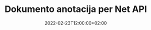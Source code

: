 ---
############################# Static ############################
layout: "product"
date: 2022-02-23T12:00:00+02:00
draft: false

product: "Annotation"
product_tag: "annotation"
platform: "Net"
platform_tag: "net"

############################# Head ############################
head_title: "Net Document Annotation API | Peržiūrėkite ir komentuokite PDF Word Excel PPTX vaizdus"
head_description: "Net Document Annotation API. Peržiūrėkite, žymėkite, komentuokite ir komentuokite PDF Word DOCX, Excel XLSX, PPTX, EML EMLX, VSS VSD, OTP, CAD ir vaizdo failų formatus."

############################# Header ##########################
title: "Dokumento anotacija per Net API"
description: "Sukurkite tinklo programas su galimybėmis peržiūrėti ir komentuoti PDF, HTML, MS Office ir kitus dokumentų formatus neįdiegdami jokios išorinės programinės įrangos."
button:
    enable: true
    icon: "fas fa-arrow-down"
    label: "Atsisiųskite nemokamą bandomąją versiją"
    link: "https://downloads.groupdocs.com/annotation/net"

############################# SubMenu #########################
submenu:
    enable: true
    
    left:
        img_alt: "GroupDocs.Annotation for Net"
        image: "https://www.groupdocs.cloud/templates/groupdocs/images/product-logos/groupdocs-annotation-net.png"
        product: "GroupDocs.Annotation"
        platform: "Net"

    middle:
        button:
            # button loop
            - link: "#features"
              text: "funkcijos"

            # button loop
            - link: "https://products.groupdocs.app/annotation"
              text: "Tiesioginės demonstracinės versijos"

            # button loop
            - link: "https://purchase.groupdocs.com/pricing/annotation/net"
              text: "Kainodara"

    right:
        link_download: "https://downloads.groupdocs.com/annotation"
        link_learn: "https://docs.groupdocs.com/annotation/net/"
        link_buy: "https://purchase.groupdocs.com"

############################# Overview ############################
overview:
    enable: true
    content: |
      GroupDocs.Annotation Net API yra produktas, leidžiantis dirbti su komentarais dokumentuose įvairiose platformose ir operacinėse sistemose, tokiose kaip Android, MacOS, Linux, Windows. GroupDocs.Annotation suteikia biblioteką su paprasta API, kuri suteikia daug privalumų: pavyzdžiui, jei jums reikia išlaikyti duomenų konfidencialumą arba pasirinkti, kiek energijos jums reikia dirbti su biblioteka, arba iš dalies pakeisti darbą su komentarais, biblioteka lengvas ir lankstus.

      GroupDocs.Annotation for Net API leidžia dirbti su įvairių tipų komentarais, kurie apima: tekstą, poliliniją, sritį, pabraukimą, tašką, vandens ženklą, rodyklę, elipsę, teksto pakeitimą, atstumą, teksto lauką, išteklių redagavimą ir kt. populiarūs dokumentų formatai, tokie kaip: PDF, HTML, Microsoft Office Word, Excel skaičiuoklės, PowerPoint pristatymai, Visio, Outlook el. laiškai, vaizdai, metafailai, CAD piešimas ir įvairūs kiti formatai. API suteikia galimybę gauti dokumentų puslapių miniatiūras ir palaiko komentarų importavimą ir eksportavimą į PDF failus ir iš jų.

      Naudodami biblioteką galite pridėti, redaguoti, išgauti ir ištrinti komentarus iš dokumentų, pasukti dokumentus, keisti miniatiūrų sprendimą ir tai nėra visas galimybių sąrašas. Jis taip pat siūlo išsamų duomenų objektų rinkinį, skirtą anotacijų ypatybes tinkinti pagal jūsų reikalavimus visuose palaikomuose dokumentų formatuose.

      Darbas su GroupDocs.Annotation for Net API yra labai paprastas ir susideda tik iš kelių pagrindinių žingsnių. Pirmiausia turite nustatyti licenciją, tada pasirinkti failą, su kuriuo norite dirbti, tada kažkaip manipuliuoti su dokumento anotacijomis (ištrinti/redaguoti/ištraukti/ištrinti) ir išsaugoti rezultatą. Daugiau informacijos rasite gaminio dokumentacijoje arba mūsų pavyzdžių rinkinyje.
      
      GroupDocs.Annotation yra nuolat atnaujinamas ir teikia pagalbą savo klientams, visada maloniai kviečiame užduoti klausimus ar siųsti savo idėjas ar papasakoti apie savo poreikius ko nors naujo ir mes mielai tai įdiegsime naujose versijose.
    tabs:
      enable: true
      
      ## TAB ONE ##
      tab_one:
        description: |
          Toliau pateikiama GroupDocs.Annotation for Net apžvalga:
      
        right:
          enable: true
          icon: "fab fa-html5"
          title:  Apžvalga
          content: |
            * Pridėti komentarus
            * Eksportuoti komentarus 
            * Importuoti komentarus
            * Atsakyti pagrįsti komentarai
            * Anotacijų suderinamumas
      
      ## TAB TWO ##
      tab_two:
        description: |
          GroupDocs.Annotation for Net palaiko visus populiarius [dokumentų failų formatus](https://docs.groupdocs.com/annotation/Net/supported-document-formats/), įskaitant: Microsoft Office, PDF, vaizdus ir daugelį kitų.

        left:
          enable: true
          table:
            # table loop
            - title: "Microsoft Office Formats"
              content: |
                * **Word**: [DOC](/annotation/net/doc/), [DOCX](/annotation/net/docx/), [DOCM](/annotation/net/docm/), [DOT](/annotation/net/dot/), [DOTX](/annotation/net/dotx/), [RTF](/annotation/net/rtf/)
                * **Excel**: [XLS](/annotation/net/xls/), [XLSX](/annotation/net/xlsx/), [XLSB](/annotation/net/xlsb/), [XLSM](/annotation/net/xlsm/)
                * **PowerPoint**: [PPT](/annotation/net/ppt/), [PPTX](/annotation/net/pptx/), [PPS](/annotation/net/pps/), [PPSX](/annotation/net/ppsx/), [POTM](/annotation/net/potm/), [POTX](/annotation/net/potx/), [PPSM](/annotation/net/ppsm/), [PPTM](/annotation/net/pptm/), [WMF](/annotation/net/wmf/), [EMF](/annotation/net/emf/)
                * **Outlook**: [EML](/annotation/net/eml/), [EMLX](/annotation/net/emlx/), [MSG](/annotation/net/msg/)
                * **Visio**: [VSS](/annotation/net/vss/), [VST](/annotation/net/vst/), [VSD](/annotation/net/vsd/), [VSDX](/annotation/net/vsdx/), [VSX](/annotation/net/vsx/)

        right:
          enable: true
          table:
            # table loop
            - title: "Other Formats"
              content: |
                * **Portable**: [PDF](/annotation/net/pdf/) (PDF/A-1a, PDF/A-1b, PDF/A-2a)
                * **OpenDocument**: [ODT](/annotation/net/odt/), [ODS](/annotation/net/ods/), [ODP](/annotation/net/odp/)
                * **Images**: [BMP](/annotation/net/bmp/), [JPG](/annotation/net/jpg/), [JPEG](/annotation/net/jpeg/), [TIFF](/annotation/net/tiff/), [TIF](/annotation/net/tif/), [PNG](/annotation/net/png/), [GIF](/annotation/net/gif/), [DCM](/annotation/net/dcm/), [DICOM](/annotation/net/dicom/)
                * **AutoCAD**: [DWG](/annotation/net/dwg/), [DXF](/annotation/net/dxf/), [CAD](/annotation/net/cad/)
                * **Other**: [HTM](/annotation/net/htm/), [HTML](/annotation/net/html/), [CSV](/annotation/net/csv/), [DJVU](/annotation/net/djvu/), [OTP](/annotation/net/otp/), [OTT](/annotation/net/ott/)

      ## TAB THREE ##
      tab_three:
        description: |
          GroupDocs.Annotation for Net palaiko šias operacines sistemas, karkasus ir paketų tvarkykles:
        
        left:
          enable: true
          table:
            # table loop
            - icon: "fab fa-windows"
              title:  Operacinės sistemos
              content: |
                * Windows Desktop (x86 & x64)
                * Windows Server (x86 & x64)
                * Windows Azure
                * Linux
                * MacOS

            # table loop
            - icon: "fas fa-code"
              title:  Palaikomi karkasai
              content: |
                * .NET Standard 2.0
                * .NET Framework 2.0 or higher
                * .NET Core 2.0 or higher
                * Mono Framework 1.2 or higher

        right:
          enable: true
          table:
            # table loop
            - icon: "fas fa-box"
              title:  Paketo valdytojas
              content: |
                * NuGet
            
            # table loop
            - icon: "fas fa-tools"
              title:  Plėtros aplinkos
              content: |
                * Microsoft Visual Studio
                * Xamarin.Android
                * Xamarin.IOS
                * Xamarin.Mac
                * MonoDevelop

############################# Features ############################
features:
    enable: true
    title: GroupDocs.Annotation for Net Features

    feature:
      # feature loop
      - icon: "fas fa-copy"
        link: "https://docs.groupdocs.com/annotation/net/basic-usage/"
        content: Pridėti, redaguoti ir pašalinti komentarus ir atsakymus

      # feature loop
      - icon: "fas fa-eye"
        link: "https://docs.groupdocs.com/annotation/net/export-annotations/"
        content: Eksportuokite komentarus į dokumentą

      # feature loop
      - icon: "fas fa-bolt"
        link: "https://docs.groupdocs.com/annotation/net/evaluation-limitations-and-licensing-of-groupdocs-annotation/"
        content: Matuojama licencija – kontroliuojamas atsiskaitymas mokant pagal API naudojimą
      
      # feature loop
      - icon: "fas fa-code"
        link: "https://docs.groupdocs.com/annotation/net/extract-annotations-from-document/"
        content: Vienos funkcijos kvietimas gauti visas dokumento anotacijas

      # feature loop
      - icon: "fas fa-cloud"
        link: "https://docs.groupdocs.com/annotation/net/add-point-annotation/"
        content: Priskirkite reikšmę taško anotacijai arba perkelkite esamą taško reikšmę

      # feature loop
      - icon: "fas fa-remove-format"
        link: "https://docs.groupdocs.com/annotation/net/add-link-annotation/"
        content: Pridėkite nuorodos anotaciją į PDF, Word ir PowerPoint skaidres

      # feature loop
      - icon: "fas fa-comment-slash"
        link: "https://docs.groupdocs.com/annotation/net/basic-usage/"
        content: Nustatykite komentaro fono spalvą arba pašalinkite visus komentarus iš dokumento

      # feature loop
      - icon: "fas fa-border-all"
        link: "https://docs.groupdocs.com/annotation/net/generate-document-pages-preview/"
        content: Komentuokite PDF failus tiksliai – gaukite PDF dokumento ir talpyklos puslapio peržiūrų vaizdą

      # feature loop
      - icon: "fas fa-wrench"
        link: "https://docs.groupdocs.com/annotation/net/import-annotations/"
        content: Gaukite teksto anotacijos koordinates dokumento vaizdo vaizde

      # feature loop
      - icon: "fas fa-columns"
        link: "https://docs.groupdocs.com/annotation/net/add-area-annotation/"
        content: Susiekite naudotojų komentarus su srities komentarais ir įdėtų komentarų palaikymu

      # feature loop
      - icon: "fas fa-file-word"
        link: "https://docs.groupdocs.com/annotation/net/add-arrow-annotation/"
        content: Naudokite rodyklės anotaciją, kad nurodytumėte konkretų turinį

      # feature loop
      - icon: "fas fa-envelope"
        link: "https://docs.groupdocs.com/annotation/net/add-distance-annotation/"
        content: Naudokite atstumo anotaciją, kad nubrėžtumėte liniją, nurodančią atstumą tarp objektų

      # feature loop
      - icon: "fas fa-print"
        link: "https://docs.groupdocs.com/annotation/net/add-point-annotation/"
        content: Tašku pagrįstas komentaras, kurį spustelėjus iššoka langas, kad pridėtumėte komentarų

      # feature loop
      - icon: "fas fa-file-archive"
        link: "https://docs.groupdocs.com/annotation/net/add-polyline-annotation/"
        content: Sukurkite susietą linijų atkarpų seką, sukurtą kaip daugialypės linijos anotacija

      # feature loop
      - icon: "fas fa-lock"
        link: "https://docs.groupdocs.com/annotation/net/add-ellipse-annotation/"
        content: Kurkite tiesių linijų segmentus, lanko segmentus arba abiejų derinį

      # feature loop
      - icon: "fas fa-file-code"
        link: "https://docs.groupdocs.com/annotation/net/add-area-annotation/"
        content: Pažymėkite dokumentų sritis, kurias siūloma redaguoti
      
      # feature loop
      - icon: "fas fa-fill-drip"
        link: "https://docs.groupdocs.com/annotation/net/add-image-annotation/"
        content: Pridėkite vaizdo anotaciją į PDF, diagramas, Word, Excel, pristatymus ir vaizdus

      # feature loop
      - icon: "fas fa-file-excel"
        link: "https://docs.groupdocs.com/annotation/net/add-annotation-to-the-document/"
        content: Pridėkite teksto lauką ir tekstu pagrįstą antspaudą arba vandenženklį dokumente

      # feature loop
      - icon: "fas fa-heading"
        link: "https://docs.groupdocs.com/annotation/net/add-annotation-to-the-document/"
        content: Perbraukti, pabraukti arba pakeisti tam tikrą dokumento tekstą

      # feature loop
      - icon: "fas fa-project-diagram"
        link: "https://docs.groupdocs.com/annotation/net/update-annotations/"
        content: Pakeiskite komentaro dydį priskirdami naujus aukščio ir pločio parametrus

      # feature loop
      - icon: "fas fa-cube"
        link: "https://docs.groupdocs.com/annotation/net/generate-document-pages-preview/"
        content: Gaukite dokumentų puslapių miniatiūras. Tvarkykite įvairius vaizdų ir diagramų komentarus

      # feature loop
      - icon: "fab fa-uncharted"
        link: "https://docs.groupdocs.com/annotation/net/export-annotations/"
        content: Eksportuokite komentarus į kelių puslapių TIFF failus ir dirbkite su jais
  
      # feature loop
      - icon: "fab fa-uncharted"
        link: "https://docs.groupdocs.com/annotation/net/add-watermark-annotation/"
        content: Sureguliuokite vandens ženklų anotacijos vertikalų ir horizontalų lygiavimą
  
      # feature loop
      - icon: "fab fa-uncharted"
        link: "https://docs.groupdocs.com/annotation/net/add-text-field-annotation/"
        content: Pridėti teksto horizontalų lygiavimą teksto lauke

      # feature loop
      - icon: "fab fa-uncharted"
        link: "https://docs.groupdocs.com/annotation/net/document-text-info/"
        content: Gaukite informacijos apie dokumento teksto eilutes (tekstas, plotis, aukštis, įtraukos)

    more_feature:
      # more_feature_loop
      - title: Kelių tipų anotacijų palaikymas
        content: |
          GroupDocs.Annotation for .NET leidžia dirbti su įvairių tipų komentarais. Tai suteikia laisvę ir lengvą bendravimą bendradarbiaujant su komanda atliekant užduotis. Galite naudoti komentarus, pvz., srities anotaciją (pažymėkite sritį kaip stačiakampį ir pridėkite prie jos pastabų), taškinę anotaciją (komentarus priklijuokite bet kurioje dokumento vietoje), teksto anotaciją (pridėkite komentarą prie pasirinkto teksto), perbraukimą / pabraukimą ( pritaikyta pastraipai), polilinijos anotacija (piešti figūras ir linijas laisva ranka), rodyklės anotacija (rodyklės žymeklis su pridedamais komentarais), elipsės anotacija (rodomas tekstas elipsės viduje), atstumo anotacija (nubrėžti liniją, nurodančią atstumą tarp objektų), nuoroda anotacija (pridėkite žiniatinklio nuorodas į palaikomus dokumentų formatus) ir vandens ženklų anotaciją (dokumente galima pridėti teksto antspaudą arba vandens ženklą).

          ```cs
          // Initialize list of AnnotationInfo
          List<AnnotationInfo> annotations = new List<AnnotationInfo>();
          // Initialize text annotation
          AnnotationInfo textAnnotation = new AnnotationInfo
          {
            Box = new Rectangle((float)265.44, (float)153.86, 206, 36), Type = AnnotationType.Text 
          };
          // Add annotation to list
          annotations.Add(textAnnotation);
          // Get input file stream
          Stream inputFile = new FileStream("D:/input.pdf", FileMode.Open, File
          .ReadWrite);
          // Export annotation and save output file
          CommonUtilities.SaveOutputDocument(inputFile, annotations, DocumentType.Pdf);
          ```

############################# Support ############################
support:
    enable: true

############################# Solutions ############################
solutions:
    enable: true
    title: GroupDocs.Annotation siūlo dokumentų peržiūros API kitoms populiarioms kūrimo aplinkoms

    solution:
        # solution loop
        - img_alt: "GroupDocs.Annotation for Java"
          image: "https://www.groupdocs.cloud/templates/groupdocs/images/product-logos/groupdocs-annotation-java.png"
          product: "GroupDocs.Annotation"
          platform: "Java"
          link: "/annotation/java/"

############################# Back to top ###############################
back_to_top:
  enable: true
---